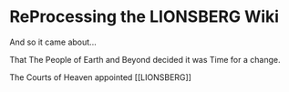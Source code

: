 # ReProcessing the LIONSBERG Wiki

And so it came about... 

That The People of Earth and Beyond decided it was Time for a change. 

The Courts of Heaven appointed [[LIONSBERG]] 